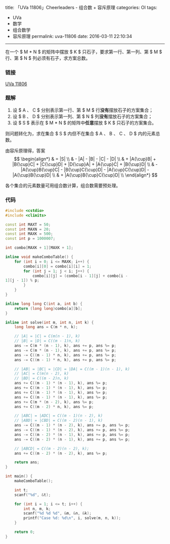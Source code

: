title: 「UVa 11806」Cheerleaders - 组合数 + 容斥原理
categories: OI
tags: 
  - UVa
  - 数学
  - 组合数学
  - 容斥原理
permalink: uva-11806
date: 2016-03-11 22:10:34
---

在一个 $ M * N $ 的矩阵中摆放 $ K $ 只石子，要求第一行、第一列、第 $ 
M $ 行、第 $ N $ 列必须有石子，求方案总数。

<!-- more -->

### 链接
[UVa 
11806](https://uva.onlinejudge.org/index.php?option=com_onlinejudge&Itemid=8&page=show_problem&problem=2906)

### 题解
1. 设 $ A $、$ C $ 分别表示第一行、第 $ M $ 
行**没有**摆放石子的方案集合；
2. 设 $ B $、$ D $ 分别表示第一列、第 $ N $ 
列**没有**摆放石子的方案集合；
3. 设 $ S $ 表示在 $ M * N $ 的矩阵中**任意**摆放 $ K $ 
只石子的方案集合。

则问题转化为，求在集合 $ S $ 内但不在集合 $ A $、$ B $、$ C $、$ D $ 
内的元素总数。

由容斥原理得，答案
$$
\begin{align*}
& = |S| \\
& - |A| - |B| - |C| - |D| \\
& + |A{\cup}B| + |B{\cup}C| + |C{\cup}D| + |D{\cup}A| + |A{\cup}C| + 
|B{\cup}D| \\
& - |A{\cup}B{\cup}C| - |B{\cup}C{\cup}D| - |A{\cup}C{\cup}D| - 
|A{\cup}B{\cup}D| \\
& + |A{\cup}B{\cup}C{\cup}D| \\
\end{align*}
$$

各个集合的元素数量可用组合数计算，组合数需要预处理。

### 代码
```cpp
#include <cstdio>
#include <climits>

const int MAXT = 50;
const int MAXN = 20;
const int MAXK = 500;
const int p = 1000007;

int combo[MAXK + 1][MAXK + 1];

inline void makeComboTable() {
	for (int i = 0; i <= MAXK; i++) {
		combo[i][0] = combo[i][i] = 1;
		for (int j = 1; j < i; j++) {
			combo[i][j] = (combo[i - 1][j] + combo[i - 
1][j - 1]) % p;
		}
	}
}

inline long long C(int a, int b) {
	return (long long)combo[a][b];
}

inline int solve(int m, int n, int k) {
	long long ans = C(m * n, k);

	// |A| = |C| = C(m(n - 1), k)
	// |B| = |D| = C((m - 1)n, k)
	ans -= C(m * (n - 1), k), ans += p, ans %= p;
	ans -= C(m * (n - 1), k), ans += p, ans %= p;
	ans -= C((m - 1) * n, k), ans += p, ans %= p;
	ans -= C((m - 1) * n, k), ans += p, ans %= p;

	// |AB| = |BC| = |CD| = |DA| = C((m - 1)(n - 1), k)
	// |AC| = C(m(n - 2), k)
	// |BD| = C((m - 2)n, k)
	ans += C((m - 1) * (n - 1), k), ans %= p;
	ans += C((m - 1) * (n - 1), k), ans %= p;
	ans += C((m - 1) * (n - 1), k), ans %= p;
	ans += C((m - 1) * (n - 1), k), ans %= p;
	ans += C(m * (n - 2), k), ans %= p;
	ans += C((m - 2) * n, k), ans %= p;

	// |ABC| = |ADC| = C((m - 1)(n - 2), k)
	// |ABD| = |CBD| = C((m - 2)(n - 1), k)
	ans -= C((m - 1) * (n - 2), k), ans += p, ans %= p;
	ans -= C((m - 1) * (n - 2), k), ans += p, ans %= p;
	ans -= C((m - 2) * (n - 1), k), ans += p, ans %= p;
	ans -= C((m - 2) * (n - 1), k), ans += p, ans %= p;

	// |ABCD| = C((m - 2)(n - 2), k);
	ans += C((m - 2) * (n - 2), k), ans %= p;

	return ans;
}

int main() {
	makeComboTable();

	int t;
	scanf("%d", &t);

	for (int i = 1; i <= t; i++) {
		int n, m, k;
		scanf("%d %d %d", &m, &n, &k);
		printf("Case %d: %d\n", i, solve(m, n, k));
	}

	return 0;
}
```
